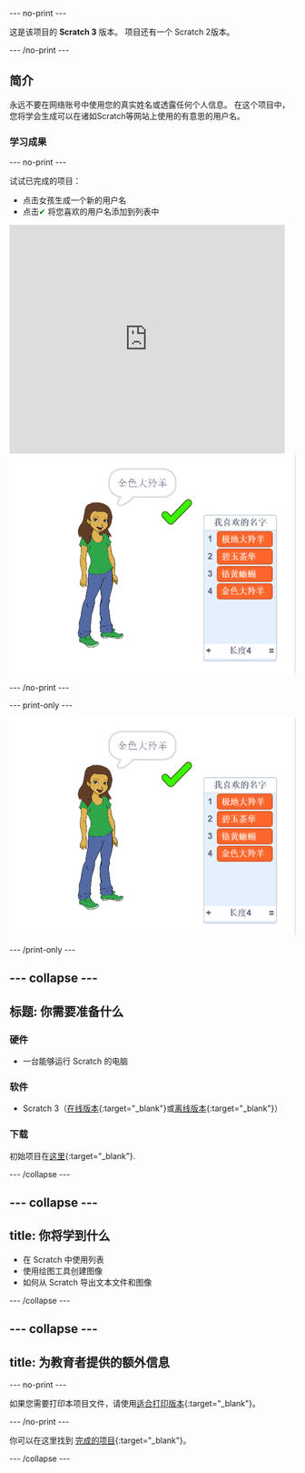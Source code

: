 \--- no-print \---

这是该项目的 **Scratch 3** 版本。 项目</a>还有一个 Scratch 2版本。</p> 

\--- /no-print \---

## 简介

永远不要在网络账号中使用您的真实姓名或透露任何个人信息。 在这个项目中，您将学会生成可以在诸如Scratch等网站上使用的有意思的用户名。

### 学习成果

\--- no-print \---

试试已完成的项目：

- 点击女孩生成一个新的用户名
- 点击<span style="color: green;">✔ </span>将您喜欢的用户名添加到列表中

<div class="scratch-preview">
  <iframe allowtransparency="true" width="485" height="402" src="https://scratch.mit.edu/projects/embed/292974184/?autostart=false" frameborder="0" scrolling="no"></iframe>
  <img src="images/usernames-final.png">
</div>

\--- /no-print \---

\--- print-only \---

![完成的项目](images/usernames-final.png)

\--- /print-only \---

## \--- collapse \---

## 标题: 你需要准备什么

### 硬件

- 一台能够运行 Scratch 的电脑

### 软件

- Scratch 3（[在线版本](http://rpf.io/scratchon){:target="_blank"}或[离线版本](http://rpf.io/scratchoff){:target="_blank"}）

### 下载

初始项目在[这里](http://rpf.io/p/en/username-generator-go){:target="_blank"}.

\--- /collapse \---

## \--- collapse \---

## title: 你将学到什么

- 在 Scratch 中使用列表
- 使用绘图工具创建图像
- 如何从 Scratch 导出文本文件和图像

\--- /collapse \---

## \--- collapse \---

## title: 为教育者提供的额外信息

\--- no-print \---

如果您需要打印本项目文件，请使用[适合打印版本](https://projects.raspberrypi.org/en/projects/username-generator/print){:target="_blank"}。

\--- /no-print \---

你可以在这里找到 [完成的项目](http://rpf.io/p/en/username-generator-get){:target="_blank"}。

\--- /collapse \---